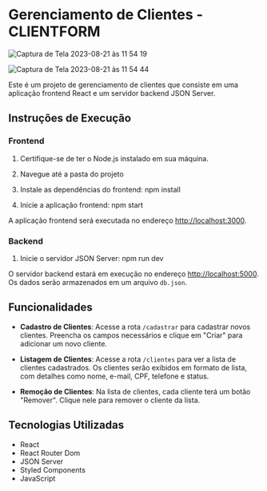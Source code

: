 # Gerenciamento de Clientes - CLIENTFORM

![Captura de Tela 2023-08-21 às 11 54 19](https://github.com/sophiacontesini/test-fullstack/assets/94463723/32f1d2bd-0fea-4e1e-96c7-08c1ff3eb379)

![Captura de Tela 2023-08-21 às 11 54 44](https://github.com/sophiacontesini/test-fullstack/assets/94463723/8c3c9d29-349e-4a77-9fc3-52ea52003707)



Este é um projeto de gerenciamento de clientes que consiste em uma aplicação frontend React e um servidor backend JSON Server.

## Instruções de Execução

### Frontend

1. Certifique-se de ter o Node.js instalado em sua máquina.

2. Navegue até a pasta do projeto

3. Instale as dependências do frontend: npm install
 
4. Inicie a aplicação frontend: npm start

A aplicação frontend será executada no endereço [http://localhost:3000](http://localhost:3000).

### Backend

1. Inicie o servidor JSON Server: npm run dev

O servidor backend estará em execução no endereço [http://localhost:5000](http://localhost:5000). 
Os dados serão armazenados em um arquivo `db.json`.

## Funcionalidades

- **Cadastro de Clientes**: Acesse a rota `/cadastrar` para cadastrar novos clientes. Preencha os campos necessários e clique em "Criar" para adicionar um novo cliente.

- **Listagem de Clientes**: Acesse a rota `/clientes` para ver a lista de clientes cadastrados. Os clientes serão exibidos em formato de lista, com detalhes como nome, e-mail, CPF, telefone e status.

- **Remoção de Clientes**: Na lista de clientes, cada cliente terá um botão "Remover". Clique nele para remover o cliente da lista.

## Tecnologias Utilizadas

- React
- React Router Dom
- JSON Server
- Styled Components
- JavaScript


